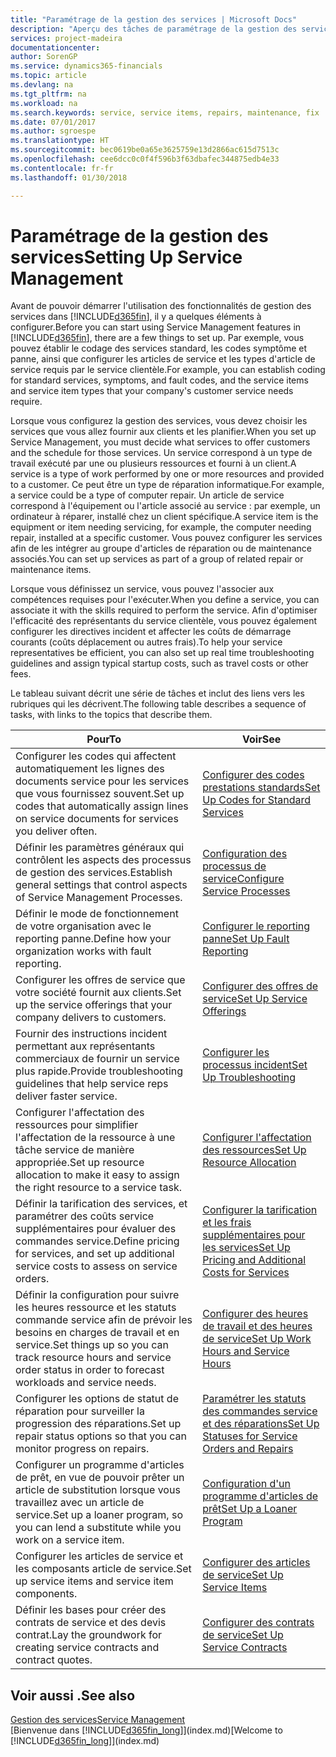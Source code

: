 ```yaml
---
title: "Paramétrage de la gestion des services | Microsoft Docs"
description: "Aperçu des tâches de paramétrage de la gestion des services en fonction de la manière dont vos partenaires gère leurs services."
services: project-madeira
documentationcenter: 
author: SorenGP
ms.service: dynamics365-financials
ms.topic: article
ms.devlang: na
ms.tgt_pltfrm: na
ms.workload: na
ms.search.keywords: service, service items, repairs, maintenance, fix
ms.date: 07/01/2017
ms.author: sgroespe
ms.translationtype: HT
ms.sourcegitcommit: bec0619be0a65e3625759e13d2866ac615d7513c
ms.openlocfilehash: cee6dcc0c0f4f596b3f63dbafec344875edb4e33
ms.contentlocale: fr-fr
ms.lasthandoff: 01/30/2018

---
```


# <a name="setting-up-service-management"></a><span data-ttu-id="9e746-103">Paramétrage de la gestion des services</span><span class="sxs-lookup"><span data-stu-id="9e746-103">Setting Up Service Management</span></span>
<span data-ttu-id="9e746-104">Avant de pouvoir démarrer l'utilisation des fonctionnalités de gestion des services dans [!INCLUDE[d365fin](includes/d365fin_md.md)], il y a quelques éléments à configurer.</span><span class="sxs-lookup"><span data-stu-id="9e746-104">Before you can start using Service Management features in [!INCLUDE[d365fin](includes/d365fin_md.md)], there are a few things to set up.</span></span> <span data-ttu-id="9e746-105">Par exemple, vous pouvez établir le codage des services standard, les codes symptôme et panne, ainsi que configurer les articles de service et les types d'article de service requis par le service clientèle.</span><span class="sxs-lookup"><span data-stu-id="9e746-105">For example, you can establish coding for standard services, symptoms, and fault codes, and the service items and service item types that your company's customer service needs require.</span></span>  

<span data-ttu-id="9e746-106">Lorsque vous configurez la gestion des services, vous devez choisir les services que vous allez fournir aux clients et les planifier.</span><span class="sxs-lookup"><span data-stu-id="9e746-106">When you set up Service Management, you must decide what services to offer customers and the schedule for those services.</span></span> <span data-ttu-id="9e746-107">Un service correspond à un type de travail exécuté par une ou plusieurs ressources et fourni à un client.</span><span class="sxs-lookup"><span data-stu-id="9e746-107">A service is a type of work performed by one or more resources and provided to a customer.</span></span> <span data-ttu-id="9e746-108">Ce peut être un type de réparation informatique.</span><span class="sxs-lookup"><span data-stu-id="9e746-108">For example, a service could be a type of computer repair.</span></span> <span data-ttu-id="9e746-109">Un article de service correspond à l'équipement ou l'article associé au service : par exemple, un ordinateur à réparer, installé chez un client spécifique.</span><span class="sxs-lookup"><span data-stu-id="9e746-109">A service item is the equipment or item needing servicing, for example, the computer needing repair, installed at a specific customer.</span></span> <span data-ttu-id="9e746-110">Vous pouvez configurer les services afin de les intégrer au groupe d'articles de réparation ou de maintenance associés.</span><span class="sxs-lookup"><span data-stu-id="9e746-110">You can set up services as part of a group of related repair or maintenance items.</span></span>  
  
<span data-ttu-id="9e746-111">Lorsque vous définissez un service, vous pouvez l'associer aux compétences requises pour l'exécuter.</span><span class="sxs-lookup"><span data-stu-id="9e746-111">When you define a service, you can associate it with the skills required to perform the service.</span></span> <span data-ttu-id="9e746-112">Afin d'optimiser l'efficacité des représentants du service clientèle, vous pouvez également configurer les directives incident et affecter les coûts de démarrage courants (coûts déplacement ou autres frais).</span><span class="sxs-lookup"><span data-stu-id="9e746-112">To help your service representatives be efficient, you can also set up real time troubleshooting guidelines and assign typical startup costs, such as travel costs or other fees.</span></span>  

<span data-ttu-id="9e746-113">Le tableau suivant décrit une série de tâches et inclut des liens vers les rubriques qui les décrivent.</span><span class="sxs-lookup"><span data-stu-id="9e746-113">The following table describes a sequence of tasks, with links to the topics that describe them.</span></span>  
  
| <span data-ttu-id="9e746-114">Pour</span><span class="sxs-lookup"><span data-stu-id="9e746-114">To</span></span> | <span data-ttu-id="9e746-115">Voir</span><span class="sxs-lookup"><span data-stu-id="9e746-115">See</span></span> |
| --- | --- |
| <span data-ttu-id="9e746-116">Configurer les codes qui affectent automatiquement les lignes des documents service pour les services que vous fournissez souvent.</span><span class="sxs-lookup"><span data-stu-id="9e746-116">Set up codes that automatically assign lines on service documents for services you deliver often.</span></span> |[<span data-ttu-id="9e746-117">Configurer des codes prestations standards</span><span class="sxs-lookup"><span data-stu-id="9e746-117">Set Up Codes for Standard Services</span></span>](service-how-setup-service-coding.md)|
| <span data-ttu-id="9e746-118">Définir les paramètres généraux qui contrôlent les aspects des processus de gestion des services.</span><span class="sxs-lookup"><span data-stu-id="9e746-118">Establish general settings that control aspects of Service Management Processes.</span></span>|[<span data-ttu-id="9e746-119">Configuration des processus de service</span><span class="sxs-lookup"><span data-stu-id="9e746-119">Configure Service Processes</span></span>](service-setup-service-processes.md)|
| <span data-ttu-id="9e746-120">Définir le mode de fonctionnement de votre organisation avec le reporting panne.</span><span class="sxs-lookup"><span data-stu-id="9e746-120">Define how your organization works with fault reporting.</span></span> |[<span data-ttu-id="9e746-121">Configurer le reporting panne</span><span class="sxs-lookup"><span data-stu-id="9e746-121">Set Up Fault Reporting</span></span>](service-how-setup-fault-reporting.md) |
| <span data-ttu-id="9e746-122">Configurer les offres de service que votre société fournit aux clients.</span><span class="sxs-lookup"><span data-stu-id="9e746-122">Set up the service offerings that your company delivers to customers.</span></span>|[<span data-ttu-id="9e746-123">Configurer des offres de service</span><span class="sxs-lookup"><span data-stu-id="9e746-123">Set Up Service Offerings</span></span>](service-how-setup-service-offerings.md)|
| <span data-ttu-id="9e746-124">Fournir des instructions incident permettant aux représentants commerciaux de fournir un service plus rapide.</span><span class="sxs-lookup"><span data-stu-id="9e746-124">Provide troubleshooting guidelines that help service reps deliver faster service.</span></span> |[<span data-ttu-id="9e746-125">Configurer les processus incident</span><span class="sxs-lookup"><span data-stu-id="9e746-125">Set Up Troubleshooting</span></span>](service-how-setup-troubleshooting.md) |
| <span data-ttu-id="9e746-126">Configurer l'affectation des ressources pour simplifier l'affectation de la ressource à une tâche service de manière appropriée.</span><span class="sxs-lookup"><span data-stu-id="9e746-126">Set up resource allocation to make it easy to assign the right resource to a service task.</span></span> |[<span data-ttu-id="9e746-127">Configurer l'affectation des ressources</span><span class="sxs-lookup"><span data-stu-id="9e746-127">Set Up Resource Allocation</span></span>](service-how-setup-resource-allocation.md) |
| <span data-ttu-id="9e746-128">Définir la tarification des services, et paramétrer des coûts service supplémentaires pour évaluer des commandes service.</span><span class="sxs-lookup"><span data-stu-id="9e746-128">Define pricing for services, and set up additional service costs to assess on service orders.</span></span> |[<span data-ttu-id="9e746-129">Configurer la tarification et les frais supplémentaires pour les services</span><span class="sxs-lookup"><span data-stu-id="9e746-129">Set Up Pricing and Additional Costs for Services</span></span>](service-how-setup-service-costs-pricing.md)|
| <span data-ttu-id="9e746-130">Définir la configuration pour suivre les heures ressource et les statuts commande service afin de prévoir les besoins en charges de travail et en service.</span><span class="sxs-lookup"><span data-stu-id="9e746-130">Set things up so you can track resource hours and service order status in order to forecast workloads and service needs.</span></span>|[<span data-ttu-id="9e746-131">Configurer des heures de travail et des heures de service</span><span class="sxs-lookup"><span data-stu-id="9e746-131">Set Up Work Hours and Service Hours</span></span>](service-how-setup-work-service-hours.md)|
| <span data-ttu-id="9e746-132">Configurer les options de statut de réparation pour surveiller la progression des réparations.</span><span class="sxs-lookup"><span data-stu-id="9e746-132">Set up repair status options so that you can monitor progress on repairs.</span></span> | [<span data-ttu-id="9e746-133">Paramétrer les statuts des commandes service et des réparations</span><span class="sxs-lookup"><span data-stu-id="9e746-133">Set Up Statuses for Service Orders and Repairs</span></span>](service-order-repair-status.md)|
| <span data-ttu-id="9e746-134">Configurer un programme d'articles de prêt, en vue de pouvoir prêter un article de substitution lorsque vous travaillez avec un article de service.</span><span class="sxs-lookup"><span data-stu-id="9e746-134">Set up a loaner program, so you can lend a substitute while you work on a service item.</span></span> |[<span data-ttu-id="9e746-135">Configuration d'un programme d'articles de prêt</span><span class="sxs-lookup"><span data-stu-id="9e746-135">Set Up a Loaner Program</span></span>](service-how-setup-loaner-program.md) |
| <span data-ttu-id="9e746-136">Configurer les articles de service et les composants article de service.</span><span class="sxs-lookup"><span data-stu-id="9e746-136">Set up service items and service item components.</span></span> |[<span data-ttu-id="9e746-137">Configurer des articles de service</span><span class="sxs-lookup"><span data-stu-id="9e746-137">Set Up Service Items</span></span>](service-how-setup-service-items.md) |
| <span data-ttu-id="9e746-138">Définir les bases pour créer des contrats de service et des devis contrat.</span><span class="sxs-lookup"><span data-stu-id="9e746-138">Lay the groundwork for creating service contracts and contract quotes.</span></span> |[<span data-ttu-id="9e746-139">Configurer des contrats de service</span><span class="sxs-lookup"><span data-stu-id="9e746-139">Set Up Service Contracts</span></span>](service-how-setup-service-contracts.md) |

## <a name="see-also"></a><span data-ttu-id="9e746-140">Voir aussi .</span><span class="sxs-lookup"><span data-stu-id="9e746-140">See also</span></span>
[<span data-ttu-id="9e746-141">Gestion des services</span><span class="sxs-lookup"><span data-stu-id="9e746-141">Service Management</span></span>](service-service.md)  
<span data-ttu-id="9e746-142">[Bienvenue dans [!INCLUDE[d365fin_long](includes/d365fin_long_md.md)]](index.md)</span><span class="sxs-lookup"><span data-stu-id="9e746-142">[Welcome to [!INCLUDE[d365fin_long](includes/d365fin_long_md.md)]](index.md)</span></span>  

